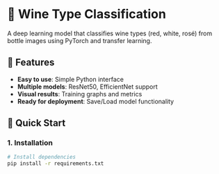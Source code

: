 # 🍷 Wine Type Classification

A deep learning model that classifies wine types (red, white, rosé) from bottle images using PyTorch and transfer learning.

## 🌟 Features

- **Easy to use**: Simple Python interface
- **Multiple models**: ResNet50, EfficientNet support
- **Visual results**: Training graphs and metrics
- **Ready for deployment**: Save/Load model functionality

## 🚀 Quick Start

### 1. Installation

```bash
# Install dependencies
pip install -r requirements.txt
